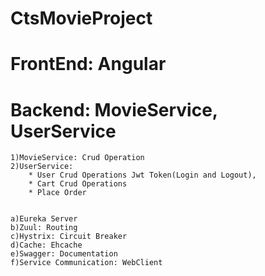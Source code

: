 # CtsMovieProject

#  FrontEnd: Angular
#  Backend: MovieService, UserService

	1)MovieService: Crud Operation
	2)UserService: 
		* User Crud Operations Jwt Token(Login and Logout), 
		* Cart Crud Operations
		* Place Order
			
  
    a)Eureka Server
    b)Zuul: Routing
    c)Hystrix: Circuit Breaker
    d)Cache: Ehcache
    e)Swagger: Documentation
    f)Service Communication: WebClient 
  
